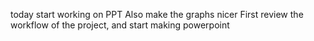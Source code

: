today start working on PPT
Also make the graphs nicer
First review the workflow of the project, and start making powerpoint
